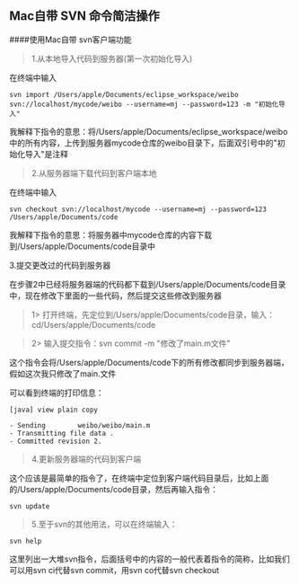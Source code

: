 ## Mac自带 SVN 命令简洁操作

####使用Mac自带 svn客户端功能 

>1.从本地导入代码到服务器(第一次初始化导入)

在终端中输入

    svn import /Users/apple/Documents/eclipse_workspace/weibo svn://localhost/mycode/weibo --username=mj --password=123 -m "初始化导入"

我解释下指令的意思：将/Users/apple/Documents/eclipse_workspace/weibo中的所有内容，上传到服务器mycode仓库的weibo目录下，后面双引号中的"初始化导入"是注释


>2.从服务器端下载代码到客户端本地

在终端中输入

    svn checkout svn://localhost/mycode --username=mj --password=123 /Users/apple/Documents/code

我解释下指令的意思：将服务器中mycode仓库的内容下载到/Users/apple/Documents/code目录中


3.提交更改过的代码到服务器

在步骤2中已经将服务器端的代码都下载到/Users/apple/Documents/code目录中，现在修改下里面的一些代码，然后提交这些修改到服务器

>1> 打开终端，先定位到/Users/apple/Documents/code目录，输入：cd/Users/apple/Documents/code

>2> 输入提交指令：svn commit -m "修改了main.m文件"

这个指令会将/Users/apple/Documents/code下的所有修改都同步到服务器端，假如这次我只修改了main.文件

可以看到终端的打印信息：

    [java] view plain copy

    - Sending        weibo/weibo/main.m
    - Transmitting file data .
    - Committed revision 2.


>4.更新服务器端的代码到客户端

这个应该是最简单的指令了，在终端中定位到客户端代码目录后，比如上面的/Users/apple/Documents/code目录，然后再输入指令：

    svn update


>5.至于svn的其他用法，可以在终端输入：

    svn help

这里列出一大堆svn指令，后面括号中的内容的一般代表着指令的简称，比如我们可以用svn ci代替svn commit，用svn co代替svn checkout